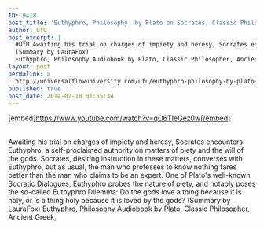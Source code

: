 ```yaml
---
ID: 9418
post_title: 'Euthyphro, Philosophy  by Plato on Socrates, Classic Philosopher, Ancient Greek, #UfU'
author: UfU
post_excerpt: |
  #UfU Awaiting his trial on charges of impiety and heresy, Socrates encounters Euthyphro, a self-proclaimed authority on matters of piety and the will of the gods. Socrates, desiring instruction in these matters, converses with Euthyphro, but as usual, the man who professes to know nothing fares better than the man who claims to be an expert. One of Plato's well-known Socratic Dialogues, Euthyphro probes the nature of piety, and notably poses the so-called Euthyphro Dilemma: Do the gods love a thing because it is holy, or is a thing holy because it is loved by the gods?
  (Summary by LauraFox)
  Euthyphro, Philosophy Audiobook by Plato, Classic Philosopher, Ancient Greek,
layout: post
permalink: >
  http://universalflowuniversity.com/ufu/euthyphro-philosophy-by-plato-on-socrates-classic-philosopher-ancient-greek-ufu/
published: true
post_date: 2014-02-18 01:55:34
---
```

[embed]https://www.youtube.com/watch?v=qO6TIeGez0w[/embed]</br></br>
<p>Awaiting his trial on charges of impiety and heresy, Socrates encounters Euthyphro, a self-proclaimed authority on matters of piety and the will of the gods. Socrates, desiring instruction in these matters, converses with Euthyphro, but as usual, the man who professes to know nothing fares better than the man who claims to be an expert. One of Plato's well-known Socratic Dialogues, Euthyphro probes the nature of piety, and notably poses the so-called Euthyphro Dilemma: Do the gods love a thing because it is holy, or is a thing holy because it is loved by the gods?
(Summary by LauraFox)
Euthyphro, Philosophy Audiobook by Plato, Classic Philosopher, Ancient Greek,</p>